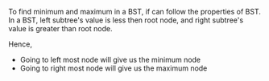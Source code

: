 To find minimum and maximum in a BST, if can follow the properties of BST. In a BST, left subtree's value is less then root node, and right subtree's value is greater than root node.

Hence, 
- Going to left most node will give us the minimum node
- Going to right most node will give us the maximum node